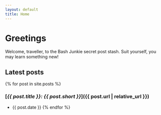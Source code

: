 ```yaml
---
layout: default
title: Home
---
```


# Greetings

Welcome, traveller, to the Bash Junkie secret post stash. Suit yourself, you may
learn something new!

## Latest posts

{% for post in site.posts %}
### [_{{ post.title }}: {{ post.short }}_]({{ post.url | relative_url }})
* {{ post.date }}
{% endfor %}
